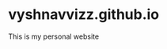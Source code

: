 # vyshnavvizz.github.io
This is my personal website
<meta name="google-site-verification" content="bNs4JQaZATyBBb7L3N67XSXT0CFkB67XIliMORL--cg" />
